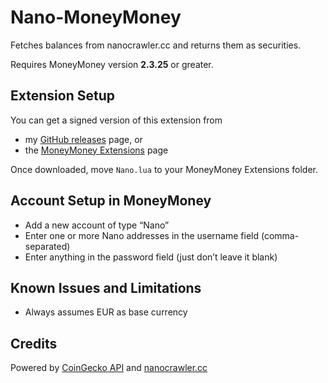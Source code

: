 # Nano-MoneyMoney

Fetches balances from nanocrawler.cc and returns them as securities.

Requires MoneyMoney version **2.3.25** or greater.

## Extension Setup

You can get a signed version of this extension from

* my [GitHub releases](https://github.com/aaronk6/Nano-MoneyMoney/releases/latest) page, or
* the [MoneyMoney Extensions](https://moneymoney-app.com/extensions/) page

Once downloaded, move `Nano.lua` to your MoneyMoney Extensions folder.

## Account Setup in MoneyMoney

* Add a new account of type “Nano”
* Enter one or more Nano addresses in the username field (comma-separated)
* Enter anything in the password field (just don’t leave it blank)

## Known Issues and Limitations

* Always assumes EUR as base currency

## Credits

Powered by [CoinGecko API](https://www.coingecko.com/en/api) and [nanocrawler.cc](https://nanocrawler.cc/)


